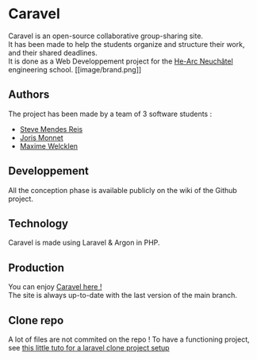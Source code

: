 # Caravel
Caravel is an open-source collaborative group-sharing site.\
It has been made to help the students organize and structure their work, and their shared deadlines.\
It is done as a Web Developpement project for the [He-Arc Neuchâtel](https://www.he-arc.ch/) engineering school.
[[image/brand.png]]
## Authors
The project has been made by a team of 3 software students :
* [Steve Mendes Reis](https://github.com/M4n0x)
* [Joris Monnet](https://github.com/JorisMonnet)
* [Maxime Welcklen](https://github.com/maximewel)

## Developpement
All the conception phase is available publicly on the wiki of the Github project.

## Technology
Caravel is made using Laravel & Argon in PHP.

## Production
You can enjoy [Caravel here !](https://caravel.srvz-webapp.he-arc.ch/groups)\
The site is always up-to-date with the last version of the main branch.

## Clone repo
A lot of files are not commited on the repo ! To have a functioning project, see [this little tuto for a laravel clone project setup](https://devmarketer.io/learn/setup-laravel-project-cloned-github-com/)